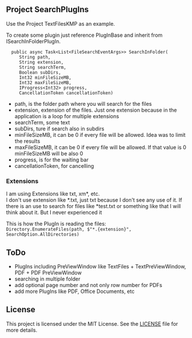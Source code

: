 ## Project SearchPlugIns

Use the Project TextFilesKMP as an example.


To create some plugin just reference PlugInBase and inherit from ISearchInFolderPlugIn.

      public async Task<List<FileSearchEventArgs>> SearchInFolder(
         String path,
         String extension,
         String searchTerm,
         Boolean subDirs,
         Int32 minFileSizeMB,
         Int32 maxFileSizeMB,
         IProgress<Int32> progress,
         CancellationToken cancellationToken)

* path, is the folder path where you will search for the files
* extension, extension of the files. Just one extension because in the application is a loop for multiple extensions
* searchTerm, some text
* subDirs, ture if search also in subdirs
* minFileSizeMB, it can be 0 if every file will be allowed. Idea was to limit the results
* maxFileSizeMB, it can be 0 if every file will be allowed. If that value is 0 minFileSizeMB will be also 0
* progress, is for the waiting bar
* cancellationToken, for cancelling



### Extensions

I am using Extensions like txt, xm*, etc.\
I don't use extension like *.txt, just txt because I don't see any use of it. If there is an use to search for files like *test.txt or something like that I will think about it. But I never experienced it

This is how the PlugIn is reading the files:\
`Directory.EnumerateFiles(path, $"*.{extension}", SearchOption.AllDirectories)`

## ToDo

* PlugIns including PreViewWindow like TextFiles + TextPreViewWindow, PDF + PDF PreViewWindow
* searching in multiple folder
* add optional page number and not only row number for PDFs
* add more PlugIns like PDF, Office Documents, etc

## License

This project is licensed under the MIT License. See the [LICENSE](LICENSE.md) file for more details.